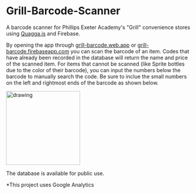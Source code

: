 # Grill-Barcode-Scanner
A barcode scanner for Phillips Exeter Academy's "Grill" convenience stores using [Quagga.js](https://serratus.github.io/quaggaJS/) and Firebase.

By opening the app through [grill-barcode.web.app](https://grill-barcode.web.app) or [grill-barcode.firebaseapp.com](https://grill-barcode.firebaseapp.com) you can scan the barcode of an item. Codes that have already been recorded in the database will return the name and price of the scanned item. For items that cannot be scanned (like Sprite bottles due to the color of their barcode), you can input the numbers below the barcode to manually search the code. Be sure to inclue the small numbers on the left and rightmost ends of the barcode as shown below.

<img src="https://i.imgur.com/PxcRLvw.jpg)" alt="drawing" width="200"/>

The database is available for public use.

*This project uses Google Analytics
